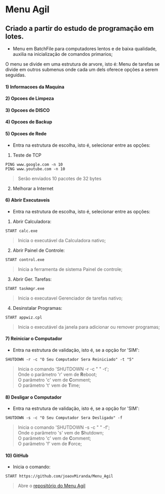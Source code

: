 # Menu Agil
## Criado a partir do estudo de programação em lotes.

 * Menu em BatchFile para computadores lentos e de baixa qualidade, auxilia na inicialização de comandos primarios;

 O menu se divide em uma estrutura de arvore, isto é: 
    Menu de tarefas se divide em outros submenus onde cada um dels oferece opções a serem seguidas.

#### 1) Informacoes da Maquina     

#### 2) Opcoes de Limpeza   

#### 3) Opcoes de DISCO  

#### 4) Opcoes de Backup  

#### 5) Opcoes de Rede 
* Entra na estrutura de escolha, isto é, selecionar entre as opções:
1. Teste de TCP  
 ```
 PING www.google.com -n 10
 PING www.youtube.com -n 10
 ```
> Serão enviados 10 pacotes de 32 bytes

2. Melhorar a Internet  
	  


#### 6) Abrir Executaveis
* Entra na estrutura de escolha, isto é, selecionar entre as opções:
1.  Abrir Calculadora:
```
START calc.exe
```
> Inicia o executável da Calculadora nativo;

2.  Abrir Painel de Controle:
```
START control.exe
```
> Inicia a ferramenta de sistema Painel de controle;

3.  Abrir Ger. Tarefas:
```
START taskmgr.exe
```
> Inicia o executavel Gerenciador de tarefas nativo;

4.  Desinstalar Programas:
```
START appwiz.cpl
```
> Inicia o executável da janela para adicionar ou remover programas;


#### 7) Reiniciar o Computador
* Entra na estrutura de validação, isto é, se a opção for 'SIM':

```
SHUTDOWN -r -c "O Seu Computador Sera Reiniciado" -t "5"
```

> Inicia o comando 'SHUTDOWN -r -c " " -t';  
Onde o parâmetro 'r' vem de **R**eboot;  
O parâmetro 'c' vem de **C**omment;  
O parâmetro 't' vem de **T**ime;


#### 8) Desligar o Computador 
* Entra na estrutura de validação, isto é, se a opção for 'SIM':

```
SHUTDOWN -s -c "O Seu Computador Sera Desligado" -f
```

> Inicia o comando 'SHUTDOWN -s -c " " -f';  
Onde o parâmetro 's' vem de **S**hutdown;  
O parâmetro 'c' vem de **C**omment;  
O parâmetro 'f' vem de **F**orce;

#### 10) GitHub
* Inicia o comando:
```
START https://github.com/joaovMiranda/Menu_Agil
```
> Abre o [repositório do Menu Agil](https://github.com/joaovMiranda/Menu_Agil)


